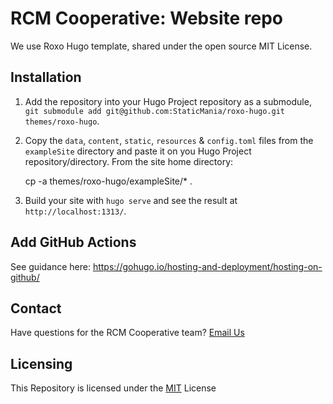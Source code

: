 # RCM Cooperative: Website repo

We use Roxo Hugo template, shared under the open source MIT License.

## Installation

1. Add the repository into your Hugo Project repository as a submodule, `git submodule add git@github.com:StaticMania/roxo-hugo.git themes/roxo-hugo`.
2. Copy the `data`, `content`, `static`, `resources` & `config.toml` files from the `exampleSite` directory and paste it on you Hugo Project repository/directory. From the site home directory:

    cp -a themes/roxo-hugo/exampleSite/* .

3. Build your site with `hugo serve` and see the result at `http://localhost:1313/`.

## Add GitHub Actions

See guidance here: https://gohugo.io/hosting-and-deployment/hosting-on-github/

## Contact

Have questions for the RCM Cooperative team? [Email Us](mailto:rcmcooperative@gmail.com)

## Licensing

This Repository is licensed under the [MIT](https://github.com/StaticMania/roxo-hugo/blob/master/LICENSE) License
